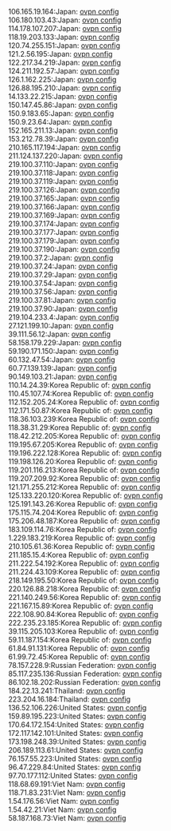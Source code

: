 106.165.19.164:Japan: [ovpn config](vpn/106_165_19_164.ovpn)  
106.180.103.43:Japan: [ovpn config](vpn/106_180_103_43.ovpn)  
114.178.107.207:Japan: [ovpn config](vpn/114_178_107_207.ovpn)  
118.19.203.133:Japan: [ovpn config](vpn/118_19_203_133.ovpn)  
120.74.255.151:Japan: [ovpn config](vpn/120_74_255_151.ovpn)  
121.2.56.195:Japan: [ovpn config](vpn/121_2_56_195.ovpn)  
122.217.34.219:Japan: [ovpn config](vpn/122_217_34_219.ovpn)  
124.211.192.57:Japan: [ovpn config](vpn/124_211_192_57.ovpn)  
126.1.162.225:Japan: [ovpn config](vpn/126_1_162_225.ovpn)  
126.88.195.210:Japan: [ovpn config](vpn/126_88_195_210.ovpn)  
14.133.22.215:Japan: [ovpn config](vpn/14_133_22_215.ovpn)  
150.147.45.86:Japan: [ovpn config](vpn/150_147_45_86.ovpn)  
150.9.183.65:Japan: [ovpn config](vpn/150_9_183_65.ovpn)  
150.9.23.64:Japan: [ovpn config](vpn/150_9_23_64.ovpn)  
152.165.211.13:Japan: [ovpn config](vpn/152_165_211_13.ovpn)  
153.212.78.39:Japan: [ovpn config](vpn/153_212_78_39.ovpn)  
210.165.117.194:Japan: [ovpn config](vpn/210_165_117_194.ovpn)  
211.124.137.220:Japan: [ovpn config](vpn/211_124_137_220.ovpn)  
219.100.37.110:Japan: [ovpn config](vpn/219_100_37_110.ovpn)  
219.100.37.118:Japan: [ovpn config](vpn/219_100_37_118.ovpn)  
219.100.37.119:Japan: [ovpn config](vpn/219_100_37_119.ovpn)  
219.100.37.126:Japan: [ovpn config](vpn/219_100_37_126.ovpn)  
219.100.37.165:Japan: [ovpn config](vpn/219_100_37_165.ovpn)  
219.100.37.166:Japan: [ovpn config](vpn/219_100_37_166.ovpn)  
219.100.37.169:Japan: [ovpn config](vpn/219_100_37_169.ovpn)  
219.100.37.174:Japan: [ovpn config](vpn/219_100_37_174.ovpn)  
219.100.37.177:Japan: [ovpn config](vpn/219_100_37_177.ovpn)  
219.100.37.179:Japan: [ovpn config](vpn/219_100_37_179.ovpn)  
219.100.37.190:Japan: [ovpn config](vpn/219_100_37_190.ovpn)  
219.100.37.2:Japan: [ovpn config](vpn/219_100_37_2.ovpn)  
219.100.37.24:Japan: [ovpn config](vpn/219_100_37_24.ovpn)  
219.100.37.29:Japan: [ovpn config](vpn/219_100_37_29.ovpn)  
219.100.37.54:Japan: [ovpn config](vpn/219_100_37_54.ovpn)  
219.100.37.56:Japan: [ovpn config](vpn/219_100_37_56.ovpn)  
219.100.37.81:Japan: [ovpn config](vpn/219_100_37_81.ovpn)  
219.100.37.90:Japan: [ovpn config](vpn/219_100_37_90.ovpn)  
219.104.233.4:Japan: [ovpn config](vpn/219_104_233_4.ovpn)  
27.121.199.10:Japan: [ovpn config](vpn/27_121_199_10.ovpn)  
39.111.56.12:Japan: [ovpn config](vpn/39_111_56_12.ovpn)  
58.158.179.229:Japan: [ovpn config](vpn/58_158_179_229.ovpn)  
59.190.171.150:Japan: [ovpn config](vpn/59_190_171_150.ovpn)  
60.132.47.54:Japan: [ovpn config](vpn/60_132_47_54.ovpn)  
60.77.139.139:Japan: [ovpn config](vpn/60_77_139_139.ovpn)  
90.149.103.21:Japan: [ovpn config](vpn/90_149_103_21.ovpn)  
110.14.24.39:Korea Republic of: [ovpn config](vpn/110_14_24_39.ovpn)  
110.45.107.74:Korea Republic of: [ovpn config](vpn/110_45_107_74.ovpn)  
112.152.205.24:Korea Republic of: [ovpn config](vpn/112_152_205_24.ovpn)  
112.171.50.87:Korea Republic of: [ovpn config](vpn/112_171_50_87.ovpn)  
118.36.103.239:Korea Republic of: [ovpn config](vpn/118_36_103_239.ovpn)  
118.38.31.29:Korea Republic of: [ovpn config](vpn/118_38_31_29.ovpn)  
118.42.212.205:Korea Republic of: [ovpn config](vpn/118_42_212_205.ovpn)  
119.195.67.205:Korea Republic of: [ovpn config](vpn/119_195_67_205.ovpn)  
119.196.222.128:Korea Republic of: [ovpn config](vpn/119_196_222_128.ovpn)  
119.198.126.20:Korea Republic of: [ovpn config](vpn/119_198_126_20.ovpn)  
119.201.116.213:Korea Republic of: [ovpn config](vpn/119_201_116_213.ovpn)  
119.207.209.92:Korea Republic of: [ovpn config](vpn/119_207_209_92.ovpn)  
121.171.255.212:Korea Republic of: [ovpn config](vpn/121_171_255_212.ovpn)  
125.133.220.120:Korea Republic of: [ovpn config](vpn/125_133_220_120.ovpn)  
125.191.143.26:Korea Republic of: [ovpn config](vpn/125_191_143_26.ovpn)  
175.115.74.204:Korea Republic of: [ovpn config](vpn/175_115_74_204.ovpn)  
175.206.48.187:Korea Republic of: [ovpn config](vpn/175_206_48_187.ovpn)  
183.109.114.76:Korea Republic of: [ovpn config](vpn/183_109_114_76.ovpn)  
1.229.183.219:Korea Republic of: [ovpn config](vpn/1_229_183_219.ovpn)  
210.105.61.36:Korea Republic of: [ovpn config](vpn/210_105_61_36.ovpn)  
211.185.15.4:Korea Republic of: [ovpn config](vpn/211_185_15_4.ovpn)  
211.222.54.192:Korea Republic of: [ovpn config](vpn/211_222_54_192.ovpn)  
211.224.43.109:Korea Republic of: [ovpn config](vpn/211_224_43_109.ovpn)  
218.149.195.50:Korea Republic of: [ovpn config](vpn/218_149_195_50.ovpn)  
220.126.88.218:Korea Republic of: [ovpn config](vpn/220_126_88_218.ovpn)  
221.140.249.56:Korea Republic of: [ovpn config](vpn/221_140_249_56.ovpn)  
221.167.15.89:Korea Republic of: [ovpn config](vpn/221_167_15_89.ovpn)  
222.108.90.84:Korea Republic of: [ovpn config](vpn/222_108_90_84.ovpn)  
222.235.23.185:Korea Republic of: [ovpn config](vpn/222_235_23_185.ovpn)  
39.115.205.103:Korea Republic of: [ovpn config](vpn/39_115_205_103.ovpn)  
59.11.187.154:Korea Republic of: [ovpn config](vpn/59_11_187_154.ovpn)  
61.84.91.131:Korea Republic of: [ovpn config](vpn/61_84_91_131.ovpn)  
61.99.72.45:Korea Republic of: [ovpn config](vpn/61_99_72_45.ovpn)  
78.157.228.9:Russian Federation: [ovpn config](vpn/78_157_228_9.ovpn)  
85.117.235.136:Russian Federation: [ovpn config](vpn/85_117_235_136.ovpn)  
86.102.18.202:Russian Federation: [ovpn config](vpn/86_102_18_202.ovpn)  
184.22.13.241:Thailand: [ovpn config](vpn/184_22_13_241.ovpn)  
223.204.16.184:Thailand: [ovpn config](vpn/223_204_16_184.ovpn)  
136.52.106.226:United States: [ovpn config](vpn/136_52_106_226.ovpn)  
159.89.195.223:United States: [ovpn config](vpn/159_89_195_223.ovpn)  
170.64.172.154:United States: [ovpn config](vpn/170_64_172_154.ovpn)  
172.117.142.101:United States: [ovpn config](vpn/172_117_142_101.ovpn)  
173.198.248.39:United States: [ovpn config](vpn/173_198_248_39.ovpn)  
206.189.113.61:United States: [ovpn config](vpn/206_189_113_61.ovpn)  
76.157.55.223:United States: [ovpn config](vpn/76_157_55_223.ovpn)  
96.47.229.84:United States: [ovpn config](vpn/96_47_229_84.ovpn)  
97.70.177.112:United States: [ovpn config](vpn/97_70_177_112.ovpn)  
118.68.69.191:Viet Nam: [ovpn config](vpn/118_68_69_191.ovpn)  
118.71.83.231:Viet Nam: [ovpn config](vpn/118_71_83_231.ovpn)  
1.54.176.56:Viet Nam: [ovpn config](vpn/1_54_176_56.ovpn)  
1.54.42.21:Viet Nam: [ovpn config](vpn/1_54_42_21.ovpn)  
58.187.168.73:Viet Nam: [ovpn config](vpn/58_187_168_73.ovpn)  
